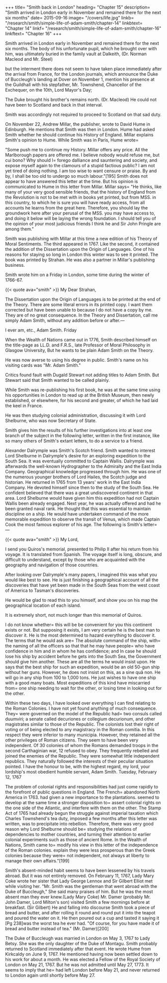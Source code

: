 

+++
title=  "Smith back in London"
heading=  "Chapter 15"
description=  "Smith arrived in London early in November and remained there for the next six months"
date=  2015-09-16
image=  "/covers/life.jpg"
linkb=  "/research/smith/simple-life-of-adam-smith/chapter-14"
linkbtext=  "Chapter 14"
linkf=  "/research/smith/simple-life-of-adam-smith/chapter-16"
linkftext=  "Chapter 16"
+++


Smith arrived in London early in November and remained there for the next six months. The body of his unfortunate pupil, which he brought over with him, was ultimately buried in the family vault at Dalkeith, (Dr. Norman Macleod and Mr. Steel)

but the interment there does not seem to have taken place immediately after the arrival from France,
for the London journals, which announce the Duke of Buccleugh's landing at Dover on November 1, mention his presence at the Guildhall with his stepfather, Mr. Townshend, Chancellor of the Exchequer, on the 10th, Lord Mayor's Day;

The Duke brought his brother's remains north. (Dr. Macleod)
He could not have been to Scotland and back in that interval.

Smith was accordingly not required to proceed to Scotland on that sad duty.

On November 22, Andrew Millar, the publisher, wrote to David Hume in Edinburgh. He mentions that Smith was then in London. Hume had asked Smith whether he should continue his History of England. Millar explains Smith's opinion to Hume.
While Smith was in Paris, Hume wrote= 

"Some push me to continue my History.
Millar offers any price.
All the Marlborough papers are offered me.
I believe nobody would refuse me, but cui bono?
Why should I= 
forego dalliance and sauntering and society, and
expose myself again to the clamours of a stupid factious public?
I am not yet tired of doing nothing.
I am too wise to want censure or praise.
By and by, I shall be too old to undergo so much labour."[195]
Smith does not appear to have answered this letter at the time.
But his opinion is communicated to Hume in this letter from Millar.
Millar says= 
"He thinks, like many of your very good sensible friends, that the history of England from the Revolution is not to be met with in books yet printed, but from MSS. in this country, to which he is sure you will have ready access, from all accounts he learns from the great here.
Therefore, you should lay the groundwork here after your perusal of the MSS.
you may have access to, and doing it below will be laying the wrong foundation.
I should tell you of the opinion of your most judicious friends
I think he and Sir John Pringle are among them."


 
Smith was publishing with Millar at this time a new edition of his Theory of Moral Sentiments.
The third appeared in 1767.
Like the second, it contained the addition of the Dissertation upon the Origin of Languages.
One of his reasons for staying so long in London this winter was to see it printed.
The book was printed by Strahan.
He was also a partner in Millar's publishing business.

Smith wrote him on a Friday in London, some time during the winter of 1766-67.

{{< quote ava="smith" >}}
My Dear Strahan,

<!-- I go to the country for a few days this afternoon, so that it will be unnecessary to send me any more sheets until I return. -->
The Dissertation upon the Origin of Languages is to be printed at the end of the Theory. There are some literal errors in its printed copy. I want them corrected but have been unable to because I do not have a copy by me. They are of no great consequence. In the Theory and Dissertation, call me simply Adam Smith, without any addition before or after.—

I ever am, etc.,
Adam Smith.
Friday
</div>


When the Wealth of Nations came out in 1776, Smith described himself on the title-page as LL.D. and F.R.S., late Professor of Moral Philosophy in Glasgow University, But he wants to be plain Adam Smith on the Theory.

He was now averse to using his degree in public. Smith's name on his visiting cards was "Mr. Adam Smith."

Critics found fault with Dugald Stewart not adding titles to Adam Smith. But Stewart said that Smith wanted to be called plainly.

While Smith was re-publishing his first book, he was at the same time using his opportunities in London to read up at the British Museum, then newly established, or elsewhere, for his second and greater, of which he had laid the keel in France.

He was then studying colonial administration, discussing it with Lord Shelburne, who was now Secretary of State.

Smith gives him the results of his further investigations into at least one branch of the subject in the following letter, written in the first instance, like so many others of Smith's extant letters, to do a service to a friend.

Alexander Dalrymple was Smith's Scotch friend. Smith wanted to interest Lord Shelburne in Dalrymple's desire for an exploring expedition to the South Sea.
It was eventually committed to Captain Wallis.
Dalrymple was afterwards the well-known Hydrographer to the Admiralty and the East India Company.
Geographical knowledge progressed through him.
He was one of the numerous younger brothers of Lord Hailes, the Scotch judge and historian.
He returned in 1765 from 13 years' work in the East India Company.
He devoted himself since then to the study of the South Sea.
He confident believed that there was a great undiscovered continent in that area.
Lord Shelburne would have given him this expedition had not Captain Wallis been already engaged.
Next year, he was actually offered and had he been granted naval rank.
He thought that this was essential to maintain discipline on a ship.
He would have undertaken command of the more memorable expedition to observe the transit of Venus, which made Captain Cook the most famous explorer of his age.
  The following is Smith's letter= —


{{< quote ava="smith" >}}
My Lord,

I send you Quiros's memorial, presented to Philip II after his return from his voyage. It is translated from Spanish. The voyage itself is long, obscure, and difficult to understand, except by those who are acquainted with the geography and navigation of those countries.

After looking over Dalrymple's many papers, I imagined this was what you would like best to see. He is just finishing a geographical account of all the discoveries that have yet been made in the South Seas from the west coast of America to Tasman's discoveries.

He would be glad to read this to you himself, and show you on his map the geographical location of each island.

It is extremely short, not much longer than this memorial of Quiros.

I do not know whether= 
this will be be convenient for you
this continent exists or not.
But supposing it exists, I am very certain he is the best man to discover it.
He is the most determined to hazard everything to discover it.
The terms that he would ask are= 
The absolute command of the ship, with= 
the naming of all the officers so that that he may have people= 
who have confidence in him and
in whom he has confidence; and
In case he should lose his ship by accident before he gets into the South Sea, the Government should give him another.
These are all the terms he would insist upon.
He says that the best ship for such an expedition,  would be an old 50-gun ship without her guns.
However, he does not insist on this, as a sine quâ non.
He will go in any ship from 100 to 1,000 tons.
He just wishes to have one ship with a good many boats.
Most expeditions of this kind have miscarried from= 
one ship needing to wait for the other, or
losing time in looking out for the other.
 
Within these two days, I have looked over everything I can find relating to the Roman Colonies.
I have not yet found anything of much consequence.
They= 
were governed on the model of the Republic
had= 
two consuls called duumviri;
a senate called decuriones or collegium decurionum, and
other magistrates similar to those of the Republic.
The colonists lost their right of voting or of being elected to any magistracy in the Roman comitia.
In this respect they were inferior to many municipia.
However, they retained all the other privileges of Roman citizens.
They seem to have been very independent.
Of 30 colonies of whom the Romans demanded troops in the second Carthaginian war, 12 refused to obey.
They frequently rebelled and joined the enemies of the Republic.
They were somewhat little independent republics.
They naturally followed the interests of their peculiar situation pointed.
I have the honour to be, with the highest regard, my lord, your lordship's most obedient humble servant,
Adam Smith.
Tuesday, February 12, 1767
</div>


The problem of colonial rights and responsibilities had just come rapidly to the forefront of public questions in England.
The French= 
abandoned North America in 1763.
had given a new importance to the plantations.
seemed to develop at the same time a stronger disposition to= 
assert colonial rights on the one side of the Atlantic, and
interfere with them on the other.
The Stamp Act of 1765 had already begun the struggle against imperial taxation which Charles Townshend's tea duty, imposed a few months after this letter was written, was to precipitate into rebellion.
Therefore, there was very good reason why Lord Shelburne should be= 
studying the relations of dependencies to mother countries, and
turning their attention to earlier colonial experiments such as those of ancient Rome.
In the Wealth of Nations, Smith came to= 
modify his view in this letter of the independence of the Roman colonies.
explain they were less prosperous than the Greek colonies because they were= 
not independent,
not always at liberty to manage their own affairs."[199]
 
Smith's absent-minded habit seems to have been lessened by his travels abroad.
But it was not entirely removed.
On February 11, 1767, Lady Mary Coke wrote her sister that Lady George Lennox and Sir Gilbert Elliot met while visiting her.
"Mr. Smith was the gentleman that went abroad with the Duke of Buccleugh,"
She said many praises of him.
But he was the most absent man they ever knew.(Lady Mary Coke)
Mr. Damer (probably Mr. John Damer, Lord Milton's son) visited Smith a few mornings before at breakfast. (Sir Gilbert)
He and falling into discourse Smith took a piece of bread and butter, and after rolling it round and round put it into the teapot and poured the water on it.
He then poured out a cup and tasted it saying it [Pg 238]was the worst tea he ever had.
"Of course, for you have made it of bread and butter instead of tea." (Mr. Damer)[200]
 
The Duke of Buccleugh was married in London on May 3, 1767 to Lady Betsy.
She was the only daughter of the Duke of Montagu.
Smith probably returned to Scotland immediately after that event.
He wrote Hume from Kirkcaldy on June 9, 1767.
He mentioned having now been settled down to his work for about a month.
He was elected a Fellow of the Royal Society of London on May 21, 1767.
But he was not admitted until May 27, 1773.
It seems to imply that he= 
had left London before May 21, and
never returned to London again until shortly before May 27.
 <!-- 
FOOTNOTES= 
[195] Burton's Life of Hume, ii. 392.
[196] Ibid.
[197]New York Evening Post. Original in possession of Mr. David A. Wells of Norwich, U.S.A.
[198] Lansdowne MSS.
[199]Wealth of Nations, Book IV. chap. vii.
[200] Lady Mary Coke's Journal, i. 141. -->
